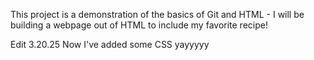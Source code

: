 This project is a demonstration of the basics of Git and HTML - I will be building a webpage out of HTML to include my favorite recipe!

Edit 3.20.25 Now I've added some CSS yayyyyy